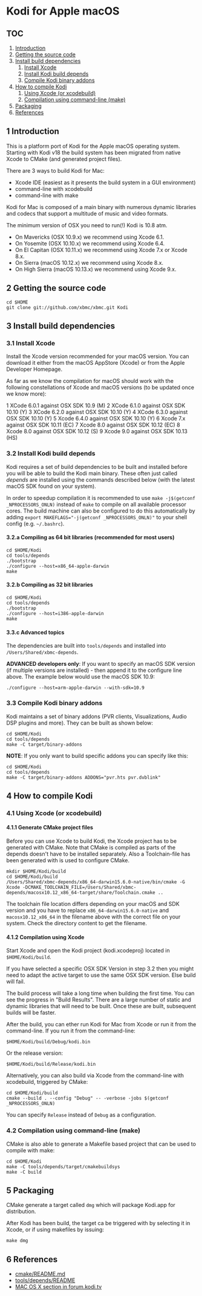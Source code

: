# Kodi for Apple macOS

## TOC

1. [Introduction](#1-introduction)
2. [Getting the source code](#2-getting-the-source-code)
3. [Install build dependencies](#3-install-build-dependencies)
   1. [Install Xcode](#31-install-xcode)
   2. [Install Kodi build depends](#32-install-kodi-build-depends)
   3. [Compile Kodi binary addons](#33-compile-kodi-binary-addons)
4. [How to compile Kodi](#4-how-to-compile-kodi)
   1. [Using Xcode (or xcodebuild)](#41-using-xcode-or-xcodebuild)
   2. [Compilation using command-line (make)](#42-compilation-using-command-line-make)
5. [Packaging](#5-packaging)
6. [References](#6-references)

## 1 Introduction

This is a platform port of Kodi for the Apple macOS operating system.
Starting with Kodi v18 the build system has been migrated from native Xcode to
CMake (and generated project files).

There are 3 ways to build Kodi for Mac:

- Xcode IDE (easiest as it presents the build system in a GUI environment)
- command-line with xcodebuild
- command-line with make

Kodi for Mac is composed of a main binary with numerous dynamic libraries and
codecs that support a multitude of music and video formats.

The minimum version of OSX you need to run(!) Kodi is 10.8 atm.

- On Mavericks (OSX 10.9.x) we recommend using Xcode 6.1.
- On Yosemite (OSX 10.10.x) we recommend using Xcode 6.4.
- On El Capitan (OSX 10.11.x) we recommend using Xcode 7.x or Xcode 8.x.
- On Sierra (macOS 10.12.x) we recommend using Xcode 8.x.
- On High Sierra (macOS 10.13.x) we recommend using Xcode 9.x.

## 2 Getting the source code

    cd $HOME
    git clone git://github.com/xbmc/xbmc.git Kodi

## 3 Install build dependencies

### 3.1 Install Xcode

Install the Xcode version recommended for your macOS version. You can download
it either from the macOS AppStore (Xcode) or from the Apple Developer Homepage.

As far as we know the compilation for macOS should work with the following
constellations of Xcode and macOS versions (to be updated once we know more):

1 XCode 6.0.1 against OSX SDK 10.9 (M)
2 XCode 6.1.0 against OSX SDK 10.10 (Y)
3 XCode 6.2.0 against OSX SDK 10.10 (Y)
4 XCode 6.3.0 against OSX SDK 10.10 (Y)
5 Xcode 6.4.0 against OSX SDK 10.10 (Y)
6 Xcode 7.x against OSX SDK 10.11 (EC)
7 Xcode 8.0 against OSX SDK 10.12 (EC)
8 Xcode 8.0 against OSX SDK 10.12 (S)
9 Xcode 9.0 against OSX SDK 10.13 (HS)

### 3.2 Install Kodi build depends

Kodi requires a set of build dependencies to be built and installed before you
will be able to build the Kodi main binary. These often just called *depends*
are installed using the commands described below (with the latest macOS SDK
found on your system).

In order to speedup compilation it is recommended to use `make -j$(getconf
_NPROCESSORS_ONLN)` instead of `make` to compile on all available processor
cores. The build machine can also be configured to do this automatically by
adding `export MAKEFLAGS="-j(getconf _NPROCESSORS_ONLN)"` to your shell config
(e.g. `~/.bashrc`).

#### 3.2.a Compiling as 64 bit libraries (recommended for most users)

    cd $HOME/Kodi
    cd tools/depends
    ./bootstrap
    ./configure --host=x86_64-apple-darwin
    make

#### 3.2.b Compiling as 32 bit libraries

    cd $HOME/Kodi
    cd tools/depends
    ./bootstrap
    ./configure --host=i386-apple-darwin
    make

#### 3.3.c Advanced topics

The dependencies are built into `tools/depends` and installed into
`/Users/Shared/xbmc-depends`.

**ADVANCED developers only**: If you want to specify an macOS SDK version (if
multiple versions are installed) - then append it to the configure line
above. The example below would use the macOS SDK 10.9:

    ./configure --host=arm-apple-darwin --with-sdk=10.9

### 3.3 Compile Kodi binary addons

Kodi maintains a set of binary addons (PVR clients, Visualizations, Audio DSP
plugins and more). They can be built as shown below:

    cd $HOME/Kodi
    cd tools/depends
    make -C target/binary-addons

**NOTE**: If you only want to build specific addons you can specify like this:

    cd $HOME/Kodi
    cd tools/depends
    make -C target/binary-addons ADDONS="pvr.hts pvr.dvblink"

## 4 How to compile Kodi

### 4.1 Using Xcode (or xcodebuild)

#### 4.1.1 Generate CMake project files

Before you can use Xcode to build Kodi, the Xcode project has to be generated
with CMake. Note that CMake is compiled as parts of the depends doesn't have
to be installed separately. Also a Toolchain-file has been generated with is
used to configure CMake.

    mkdir $HOME/Kodi/build
    cd $HOME/Kodi/build
    /Users/Shared/xbmc-depends/x86_64-darwin15.6.0-native/bin/cmake -G Xcode -DCMAKE_TOOLCHAIN_FILE=/Users/Shared/xbmc-depends/macosx10.12_x86_64-target/share/Toolchain.cmake ..

The toolchain file location differs depending on your macOS and SDK version and
you have to replace `x86_64-darwin15.6.0-native` and `macosx10.12_x86_64` in the filename above with the correct
file on your system. Check the directory content to get the filename.

#### 4.1.2 Compilation using Xcode

Start Xcode and open the Kodi project (kodi.xcodeproj) located in
`$HOME/Kodi/build`.

If you have selected a specific OSX SDK Version in step 3.2 then you might need
to adapt the active target to use the same OSX SDK version. Else build will fail.

The build process will take a long time when building the first time.
You can see the progress in "Build Results". There are a large number of static
and dynamic libraries that will need to be built. Once these are built,
subsequent builds will be faster.

After the build, you can ether run Kodi for Mac from Xcode or run it from
the command-line. If you run it from the command-line:

    $HOME/Kodi/build/Debug/kodi.bin

Or the release version:

    $HOME/Kodi/build/Release/kodi.bin

Alternatively, you can also build via Xcode from the command-line with
xcodebuild, triggered by CMake:

    cd $HOME/Kodi/build
    cmake --build . --config "Debug" -- -verbose -jobs $(getconf _NPROCESSORS_ONLN)

You can specify `Release` instead of `Debug` as a configuration.

### 4.2 Compilation using command-line (make)

CMake is also able to generate a Makefile based project that can be used to
compile with make:

    cd $HOME/Kodi
    make -C tools/depends/target/cmakebuildsys
    make -C build

## 5 Packaging

CMake generate a target called `dmg` which will package Kodi.app for
distribution.

After Kodi has been build, the target ca be triggered with by selecting it in
Xcode, or if using makefiles by issuing:

    make dmg

## 6 References

- [cmake/README.md](https://github.com/xbmc/xbmc/tree/master/cmake/README.md)
- [tools/depends/README](https://github.com/xbmc/xbmc/tree/master/tools/depends/README)
- [MAC OS X section in forum.kodi.tv](http://forum.kodi.tv/forumdisplay.php?fid=56)
